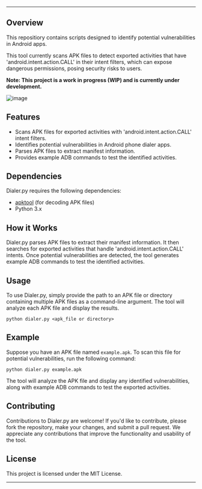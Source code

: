 
__________          


## Overview

This repositiory contains scripts designed to identify potential vulnerabilities in Android apps. 

This tool currently scans APK files to detect exported activities that have 'android.intent.action.CALL' in their intent filters, which can expose dangerous permissions, posing security risks to users.

**Note: This project is a work in progress (WIP) and is currently under development.**

![image](https://github.com/actuator/AndroidScan/assets/78701239/bfb3229a-1e90-42e4-82e2-ce8e9bbea7c1)


## Features

- Scans APK files for exported activities with 'android.intent.action.CALL' intent filters.
- Identifies potential vulnerabilities in Android phone dialer apps.
- Parses APK files to extract manifest information.
- Provides example ADB commands to test the identified activities.

## Dependencies

Dialer.py requires the following dependencies:

- [apktool](https://ibotpeaches.github.io/Apktool/) (for decoding APK files)
- Python 3.x

## How it Works

Dialer.py parses APK files to extract their manifest information. It then searches for exported activities that handle 'android.intent.action.CALL' intents. Once potential vulnerabilities are detected, the tool generates example ADB commands to test the identified activities.

## Usage

To use Dialer.py, simply provide the path to an APK file or directory containing multiple APK files as a command-line argument. The tool will analyze each APK file and display the results.

```
python dialer.py <apk_file or directory>
```

## Example

Suppose you have an APK file named `example.apk`. To scan this file for potential vulnerabilities, run the following command:

```
python dialer.py example.apk
```

The tool will analyze the APK file and display any identified vulnerabilities, along with example ADB commands to test the exported activities.

## Contributing

Contributions to Dialer.py are welcome! If you'd like to contribute, please fork the repository, make your changes, and submit a pull request. We appreciate any contributions that improve the functionality and usability of the tool.

## License

This project is licensed under the MIT License. 

---
